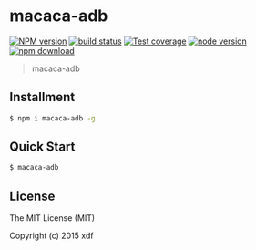 macaca-adb
====

[![NPM version][npm-image]][npm-url]
[![build status][travis-image]][travis-url]
[![Test coverage][coveralls-image]][coveralls-url]
[![node version][node-image]][node-url]
[![npm download][download-image]][download-url]

[npm-image]: https://img.shields.io/npm/v/macaca-adb.svg?style=flat-square
[npm-url]: https://npmjs.org/package/macaca-adb
[travis-image]: https://img.shields.io/travis/xudafeng/macaca-adb.svg?style=flat-square
[travis-url]: https://travis-ci.org/xudafeng/macaca-adb
[coveralls-image]: https://img.shields.io/coveralls/xudafeng/macaca-adb.svg?style=flat-square
[coveralls-url]: https://coveralls.io/r/xudafeng/macaca-adb?branch=master
[node-image]: https://img.shields.io/badge/node.js-%3E=_0.10-green.svg?style=flat-square
[node-url]: http://nodejs.org/download/
[download-image]: https://img.shields.io/npm/dm/macaca-adb.svg?style=flat-square
[download-url]: https://npmjs.org/package/macaca-adb

> macaca-adb

## Installment

```bash
$ npm i macaca-adb -g
```

## Quick Start

```bash
$ macaca-adb
```

## License

The MIT License (MIT)

Copyright (c) 2015 xdf
